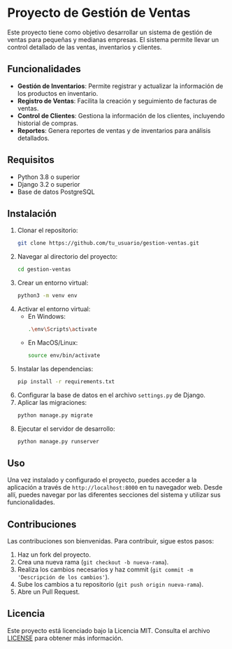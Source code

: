 # Proyecto de Gestión de Ventas

Este proyecto tiene como objetivo desarrollar un sistema de gestión de ventas para pequeñas y medianas empresas. El sistema permite llevar un control detallado de las ventas, inventarios y clientes.

## Funcionalidades

- **Gestión de Inventarios**: Permite registrar y actualizar la información de los productos en inventario.
- **Registro de Ventas**: Facilita la creación y seguimiento de facturas de ventas.
- **Control de Clientes**: Gestiona la información de los clientes, incluyendo historial de compras.
- **Reportes**: Genera reportes de ventas y de inventarios para análisis detallados.

## Requisitos

- Python 3.8 o superior
- Django 3.2 o superior
- Base de datos PostgreSQL

## Instalación

1. Clonar el repositorio:
    ```bash
    git clone https://github.com/tu_usuario/gestion-ventas.git
    ```
2. Navegar al directorio del proyecto:
    ```bash
    cd gestion-ventas
    ```
3. Crear un entorno virtual:
    ```bash
    python3 -m venv env
    ```
4. Activar el entorno virtual:
    - En Windows:
      ```bash
      .\env\Scripts\activate
      ```
    - En MacOS/Linux:
      ```bash
      source env/bin/activate
      ```
5. Instalar las dependencias:
    ```bash
    pip install -r requirements.txt
    ```
6. Configurar la base de datos en el archivo `settings.py` de Django.
7. Aplicar las migraciones:
    ```bash
    python manage.py migrate
    ```
8. Ejecutar el servidor de desarrollo:
    ```bash
    python manage.py runserver
    ```

## Uso

Una vez instalado y configurado el proyecto, puedes acceder a la aplicación a través de `http://localhost:8000` en tu navegador web. Desde allí, puedes navegar por las diferentes secciones del sistema y utilizar sus funcionalidades.

## Contribuciones

Las contribuciones son bienvenidas. Para contribuir, sigue estos pasos:

1. Haz un fork del proyecto.
2. Crea una nueva rama (`git checkout -b nueva-rama`).
3. Realiza los cambios necesarios y haz commit (`git commit -m 'Descripción de los cambios'`).
4. Sube los cambios a tu repositorio (`git push origin nueva-rama`).
5. Abre un Pull Request.

## Licencia

Este proyecto está licenciado bajo la Licencia MIT. Consulta el archivo [LICENSE](LICENSE) para obtener más información.

